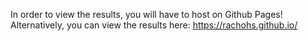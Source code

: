In order to view the results, you will have to host on Github Pages! Alternatively, you can view the results here: 
https://rachohs.github.io/